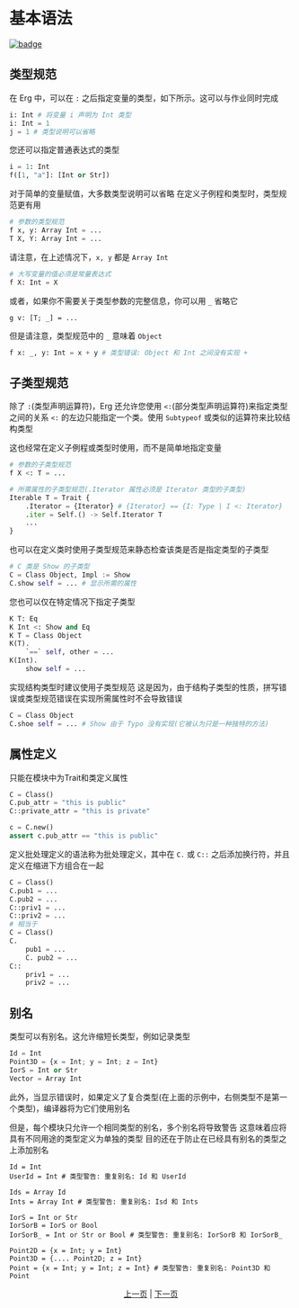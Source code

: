 # 基本语法

[![badge](https://img.shields.io/endpoint.svg?url=https%3A%2F%2Fgezf7g7pd5.execute-api.ap-northeast-1.amazonaws.com%2Fdefault%2Fsource_up_to_date%3Fowner%3Derg-lang%26repos%3Derg%26ref%3Dmain%26path%3Ddoc/EN/syntax/type/02_basic.md%26commit_hash%3Df4fb25b4004bdfa96d2149fac8c4e40b84e8a45f)](https://gezf7g7pd5.execute-api.ap-northeast-1.amazonaws.com/default/source_up_to_date?owner=erg-lang&repos=erg&ref=main&path=doc/EN/syntax/type/02_basic.md&commit_hash=f4fb25b4004bdfa96d2149fac8c4e40b84e8a45f)

## 类型规范

在 Erg 中，可以在 `:` 之后指定变量的类型，如下所示。这可以与作业同时完成

```python
i: Int # 将变量 i 声明为 Int 类型
i: Int = 1
j = 1 # 类型说明可以省略
```

您还可以指定普通表达式的类型

```python
i = 1: Int
f([1, "a"]: [Int or Str])
```

对于简单的变量赋值，大多数类型说明可以省略
在定义子例程和类型时，类型规范更有用

```python
# 参数的类型规范
f x, y: Array Int = ...
T X, Y: Array Int = ...
```

请注意，在上述情况下，`x, y` 都是 `Array Int`

```python
# 大写变量的值必须是常量表达式
f X: Int = X
```

或者，如果你不需要关于类型参数的完整信息，你可以用 `_` 省略它

```python,compile_fail
g v: [T; _] = ...
```

但是请注意，类型规范中的 `_` 意味着 `Object`

```python
f x: _, y: Int = x + y # 类型错误: Object 和 Int 之间没有实现 +
```

## 子类型规范

除了 `:`(类型声明运算符)，Erg 还允许您使用 `<:`(部分类型声明运算符)来指定类型之间的关系
`<:` 的左边只能指定一个类。使用 `Subtypeof` 或类似的运算符来比较结构类型

这也经常在定义子例程或类型时使用，而不是简单地指定变量

```python
# 参数的子类型规范
f X <: T = ...

# 所需属性的子类型规范(.Iterator 属性必须是 Iterator 类型的子类型)
Iterable T = Trait {
    .Iterator = {Iterator} # {Iterator} == {I: Type | I <: Iterator}
    .iter = Self.() -> Self.Iterator T
    ...
}
```

也可以在定义类时使用子类型规范来静态检查该类是否是指定类型的子类型

```python
# C 类是 Show 的子类型
C = Class Object, Impl := Show
C.show self = ... # 显示所需的属性
```

您也可以仅在特定情况下指定子类型

```python
K T: Eq
K Int <: Show and Eq
K T = Class Object
K(T).
    `==` self, other = ...
K(Int).
    show self = ...
```

实现结构类型时建议使用子类型规范
这是因为，由于结构子类型的性质，拼写错误或类型规范错误在实现所需属性时不会导致错误

```python
C = Class Object
C.shoe self = ... # Show 由于 Typo 没有实现(它被认为只是一种独特的方法)
```

## 属性定义

只能在模块中为Trait和类定义属性

```python
C = Class()
C.pub_attr = "this is public"
C::private_attr = "this is private"

c = C.new()
assert c.pub_attr == "this is public"
```

定义批处理定义的语法称为批处理定义，其中在 `C.` 或 `C::` 之后添加换行符，并且定义在缩进下方组合在一起

```python
C = Class()
C.pub1 = ...
C.pub2 = ...
C::priv1 = ...
C::priv2 = ...
# 相当于
C = Class()
C.
    pub1 = ...
    C. pub2 = ...
C::
    priv1 = ...
    priv2 = ...
```

## 别名

类型可以有别名。这允许缩短长类型，例如记录类型

```python
Id = Int
Point3D = {x = Int; y = Int; z = Int}
IorS = Int or Str
Vector = Array Int
```

此外，当显示错误时，如果定义了复合类型(在上面的示例中，右侧类型不是第一个类型)，编译器将为它们使用别名

但是，每个模块只允许一个相同类型的别名，多个别名将导致警告
这意味着应将具有不同用途的类型定义为单独的类型
目的还在于防止在已经具有别名的类型之上添加别名

```python,compile_warn
Id = Int
UserId = Int # 类型警告: 重复别名: Id 和 UserId

Ids = Array Id
Ints = Array Int # 类型警告: 重复别名: Isd 和 Ints

IorS = Int or Str
IorSorB = IorS or Bool
IorSorB_ = Int or Str or Bool # 类型警告: 重复别名: IorSorB 和 IorSorB_

Point2D = {x = Int; y = Int}
Point3D = {.... Point2D; z = Int}
Point = {x = Int; y = Int; z = Int} # 类型警告: 重复别名: Point3D 和 Point
```

<p align='center'>
    <a href='./01_type_system.md'>上一页</a> | <a href='./03_trait.md'>下一页</a>
</p>
